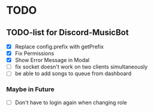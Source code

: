 # TODO

## TODO-list for Discord-MusicBot

- [x] Replace config.prefix with getPrefix
- [x] Fix Permissions
- [x] Show Error Message in Modal
- [ ] fix socket doesn't work on two clients simultaneously
- [ ] be able to add songs to queue from dashboard

### Maybe in Future

- [ ] Don't have to login again when changing role
